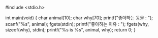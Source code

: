#include <stdio.h>

int main(void)
{
    char animal[10];
    char why[70];
    printf("좋아하는 동물 : ");
    scanf("%s", animal);
    fgets(stdin);
    printf("좋아하는 이유 : ");
    fgets(why, sizeof(why), stdin);
    printf("%s is %s", animal, why);
    return 0;
}
